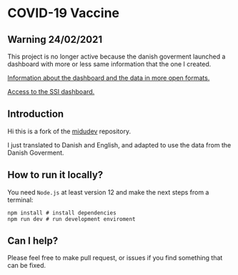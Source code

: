 # COVID-19 Vaccine

## Warning 24/02/2021
This project is no longer active because the danish goverment launched a dashboard with more or less same information that the one I created.

[Information about the dashboard and the data in more open formats.](https://covid19.ssi.dk/overvagningsdata/vaccinationstilslutning)

[Access to the SSI dashboard.](https://experience.arcgis.com/experience/1c7ff08f6cef4e2784df7532d16312f1)

## Introduction

Hi this is a fork of the [midudev](https://github.com/midudev/covid-vacuna) repository.

I just translated to Danish and English, and adapted to use the data from the Danish Goverment.

## How to run it locally?

You need `Node.js` at least version 12 and make the next steps from a terminal:

```
npm install # install dependencies
npm run dev # run development enviroment
```

## Can I help?

Please feel free to make pull request, or issues if you find something that can be fixed.
